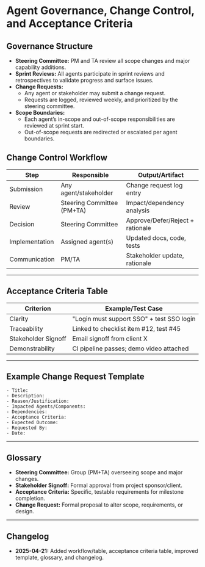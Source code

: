 # Agent Governance, Change Control, and Acceptance Criteria

## Governance Structure
- **Steering Committee:** PM and TA review all scope changes and major capability additions.
- **Sprint Reviews:** All agents participate in sprint reviews and retrospectives to validate progress and surface issues.
- **Change Requests:**
  - Any agent or stakeholder may submit a change request.
  - Requests are logged, reviewed weekly, and prioritized by the steering committee.
- **Scope Boundaries:**
  - Each agent’s in-scope and out-of-scope responsibilities are reviewed at sprint start.
  - Out-of-scope requests are redirected or escalated per agent boundaries.

## Change Control Workflow

| Step           | Responsible     | Output/Artifact                  |
|----------------|----------------|----------------------------------|
| Submission     | Any agent/stakeholder | Change request log entry      |
| Review         | Steering Committee (PM+TA) | Impact/dependency analysis |
| Decision       | Steering Committee | Approve/Defer/Reject + rationale |
| Implementation | Assigned agent(s) | Updated docs, code, tests        |
| Communication  | PM/TA           | Stakeholder update, rationale    |

---

## Acceptance Criteria Table

| Criterion          | Example/Test Case                           |
|--------------------|---------------------------------------------|
| Clarity            | "Login must support SSO" + test SSO login   |
| Traceability       | Linked to checklist item #12, test #45      |
| Stakeholder Signoff| Email signoff from client X                 |
| Demonstrability    | CI pipeline passes; demo video attached     |

---

## Example Change Request Template
```
- Title:
- Description:
- Reason/Justification:
- Impacted Agents/Components:
- Dependencies:
- Acceptance Criteria:
- Expected Outcome:
- Requested By:
- Date:
```

---

## Glossary
- **Steering Committee:** Group (PM+TA) overseeing scope and major changes.
- **Stakeholder Signoff:** Formal approval from project sponsor/client.
- **Acceptance Criteria:** Specific, testable requirements for milestone completion.
- **Change Request:** Formal proposal to alter scope, requirements, or design.

---

## Changelog
- **2025-04-21:** Added workflow/table, acceptance criteria table, improved template, glossary, and changelog.
